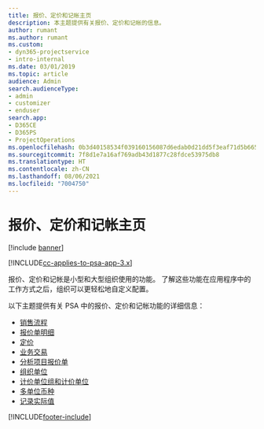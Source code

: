 ```yaml
---
title: 报价、定价和记帐主页
description: 本主题提供有关报价、定价和记帐的信息。
author: rumant
ms.author: rumant
ms.custom:
- dyn365-projectservice
- intro-internal
ms.date: 03/01/2019
ms.topic: article
audience: Admin
search.audienceType:
- admin
- customizer
- enduser
search.app:
- D365CE
- D365PS
- ProjectOperations
ms.openlocfilehash: 0b3d40158534f039160156087d6edab0d21dd5f3eaf71d5b665eff794793a9b3
ms.sourcegitcommit: 7f8d1e7a16af769adb43d1877c28fdce53975db8
ms.translationtype: HT
ms.contentlocale: zh-CN
ms.lasthandoff: 08/06/2021
ms.locfileid: "7004750"
---
```

# <a name="quoting-pricing-and-billing-home-page"></a>报价、定价和记帐主页

[!include [banner](../includes/psa-now-project-operations.md)]

[!INCLUDE[cc-applies-to-psa-app-3.x](../includes/cc-applies-to-psa-app-3x.md)]

报价、定价和记帐是小型和大型组织使用的功能。 了解这些功能在应用程序中的工作方式之后，组织可以更轻松地自定义配置。

以下主题提供有关 PSA 中的报价、定价和记帐功能的详细信息：

- [销售流程](basic-sales-process.md)
- [报价单明细](basic-quote-lines.md)
- [定价](basic-pricing.md)
- [业务交易](basic-business-transactions.md)
- [分析项目报价单](basic-analyzing-quotes.md)
- [组织单位](advanced-organizational.md)
- [计价单位组和计价单位](advanced-units.md)
- [多单位币种](advanced-currency.md)
- [记录实际值](advanced-actuals.md)


[!INCLUDE[footer-include](../includes/footer-banner.md)]